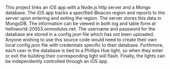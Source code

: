 This project links an iOS app with a Node.js http server and a Mongo database. The iOS app tracks a specified iBeacon region and reports to the server upon entering and exiting the region. The server stores this data in MongoDB. The information can be viewed in both log and table form at helloworld-20553.onmodulus.net. The username and password for the database are stored in a config.json file which has not been uploaded. Anyone wishing to use this source code would need to create their own local config.json file with credentials specific to their database. 
Furthmore, each user in the database is tied to a Phillips Hue light, so when they enter or exit the building their corresponding light will flash.
Finally, the lights can be independently controlled through an iOS app.
